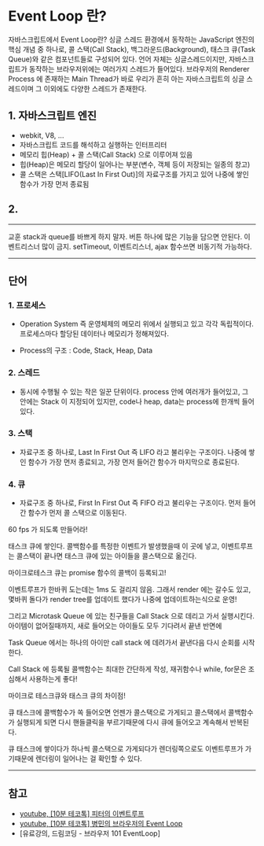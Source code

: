 # Event Loop 란?

자바스크립트에서 Event Loop란? 싱글 스레드 환경에서 동작하는 JavaScript 엔진의 핵심 개념 중 하나로, 콜 스택(Call Stack), 백그라운드(Background), 태스크 큐(Task Queue)와 같은 컴포넌트들로 구성되어 있다.
언어 자체는 싱글스레드이지만, 자바스크립트가 동작하는 브라우저위에는 여러가지 스레드가 들어있다. 브라우저의 Renderer Process 에 존재하는 Main Thread가 바로 우리가 흔히 아는 자바스크립트의 싱글 스레드이며 그 이외에도 다양한 스레드가 존재한다.

## 1. 자바스크립트 엔진

- webkit, V8, ...
- 자바스크립트 코드를 해석하고 실행하는 인터프리터
- 메모리 힙(Heap) + 콜 스택(Call Stack) 으로 이루어져 있음
- 힙(Heap)은 메모리 할당이 일어나는 부분(변수, 객체 등이 저장되는 일종의 창고)
- 콜 스택은 스택[LIFO(Last In First Out)]의 자료구조를 가지고 있어 나중에 쌓인 함수가 가장 먼저 종료됨

## 2.


---
교훈
stack과 queue를 바쁘게 하지 말자. 버튼 하나에 많은 기능을 담으면 안된다. 이벤트리스너 많이 금지.
setTimeout, 이벤트리스너, ajax 함수쓰면 비동기적 가능하다.

---

## 단어

### **1. 프로세스**
- Operation System 즉 운영체제의 메모리 위에서 실행되고 있고 각각 독립적이다. 프로세스마다 할당된 데이터나 메모리가 정해져있다.

- Process의 구조 : Code, Stack, Heap, Data

### **2. 스레드**
- 동시에 수행될 수 있는 작은 일꾼 단위이다. process 안에 여러개가 들어있고, 그 안에는 Stack 이 지정되어 있지만, code나 heap, data는 process에 한개씩 들어있다.

### **3. 스택**
- 자료구조 중 하나로, Last In First Out 즉 LIFO 라고 불리우는 구조이다. 나중에 쌓인 함수가 가장 먼저 종료되고, 가장 먼저 들어간 함수가 마지막으로 종료된다.

### **4. 큐**
- 자료구조 중 하나로, First In First Out 즉 FIFO 라고 불리우는 구조이다. 먼저 들어간 함수가 먼저 콜 스택으로 이동된다.





60 fps 가 되도록  만들어라!


태스크 큐에 쌓인다. 콜백함수를 특정한 이벤트가 발생했을때 이 곳에 넣고, 이벤트루프는 콜스택이 끝나면 태스크 큐에 있는 아이들을 콜스택으로 옮긴다.

마이크로테스크 큐는 promise 함수의 콜백이 등록되고!

이벤트루프가 한바퀴 도는데는 1ms 도 걸리지 않음. 그래서 render 에는 갈수도 있고, 몇바퀴 돌다가 render tree를 업데이트 했다가 나중에 업데이트하는식으로 운영!

그리고 Microtask Queue 에 있는 친구들을 Call Stack 으로 데리고 가서 실행시킨다. 아이템이 없어질때까지, 새로 들어오는 아이들도 모두 기다려서 끝낸 반면에

Task Queue 에서는 하나의 아이만 call stack 에 데려가서 끝낸다음 다시 순회를 시작한다.


Call Stack 에 등록될 콜백함수는 최대한 간단하게 작성, 재귀함수나 while, for문은 조심해서 사용하는게 좋다!


마이크로 테스크큐와 태스크 큐의 차이점!

큐 태스크에 콜백함수가 쏙 들어오면 언젠가 콜스택으로 가게되고 콜스택에서 콜백함수가 실행되게 되면 다시 핸들클릭을 부르기때문에 다시 큐에 들어오고 계속해서 반복된다.

큐 태스크에 쌓이다가 하나씩 콜스택으로 가게되다가 렌더링쪽으로도 이벤트루프가 가기때문에 렌더링이 일어나는 걸 확인할 수 있다.


----


## 참고

- [youtube, [10분 테코톡] 피터의 이벤트루프](https://www.youtube.com/watch?v=wcxWlyps4Vg)
- [youtube, [10분 테코톡] 병민의 브라우저의 Event Loop](https://www.youtube.com/watch?v=YpQTeIqjC4o)
- [유료강의, 드림코딩 - 브라우저 101 EventLoop]